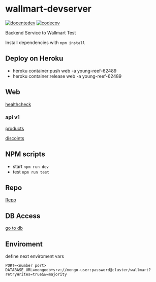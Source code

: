 # wallmart-devserver

[![docentedev](https://circleci.com/gh/docentedev/wallmart-backend/tree/main.svg?style=svg)](https://circleci.com/gh/docentedev/wallmart-backend)
[![codecov](https://codecov.io/gh/docentedev/wallmart-backend/branch/main/graph/badge.svg?token=KMAHZ7P48O)](https://codecov.io/gh/docentedev/wallmart-backend)

Backend Service to Wallmart Test

Install dependencies with `npm install`

## Deploy on Heroku

- heroku container:push web -a young-reef-62489
- heroku container:release web -a young-reef-62489

## Web

[healthcheck](https://young-reef-62489.herokuapp.com/health)

### api v1

[products](https://young-reef-62489.herokuapp.com/api/v1/products)

[discoints](https://young-reef-62489.herokuapp.com/api/v1/discounts)


## NPM scripts

- start `npm run dev`
- test `npm run test`

## Repo

[Repo](https://github.com/docentedev/wallmart-devserver)

## DB Access

[go to db](https://cloud.mongodb.com/v2/6000dfe0eed5cd04c5b1ef72#clusters)

## Enviroment

define next enviroment vars

```env
PORT=<number port>
DATABASE_URL=mongodb+srv://mongo-user:password@cluster/wallmart?retryWrites=true&w=majority
```
